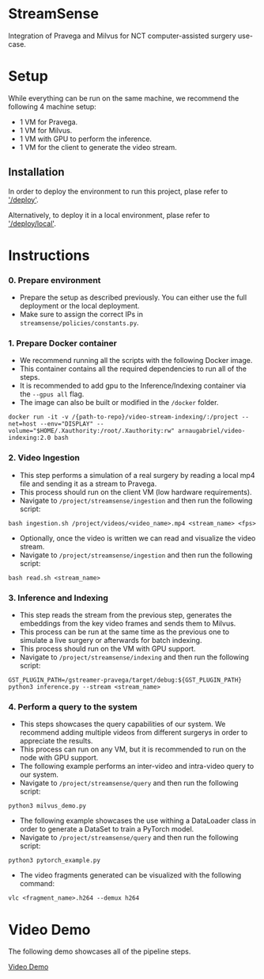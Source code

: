 # StreamSense
Integration of Pravega and Milvus for NCT computer-assisted surgery use-case.

# Setup

While everything can be run on the same machine, we recommend the following 4 machine setup:

* 1 VM for Pravega.
* 1 VM for Milvus.
* 1 VM with GPU to perform the inference.
* 1 VM for the client to generate the video stream. 

## Installation

In order to deploy the environment to run this project, plase refer to ['/deploy'](https://github.com/neardata-eu/video-stream-indexing/tree/main/deploy/README.md).

Alternatively, to deploy it in a local environment, plase refer to ['/deploy/local'](https://github.com/neardata-eu/video-stream-indexing/tree/main/deploy/local/README.md).

# Instructions

### 0. Prepare environment
 - Prepare the setup as described previously. You can either use the full deployment or the local deployment.
 - Make sure to assign the correct IPs in `streamsense/policies/constants.py`.

### 1. Prepare Docker container
 - We recommend running all the scripts with the following Docker image. 
 - This container contains all the required dependencies to run all of the steps. 
 - It is recommended to add gpu to the Inference/Indexing container via the ```--gpus all``` flag.
 - The image can also be built or modified in the `/docker` folder.

```
docker run -it -v /{path-to-repo}/video-stream-indexing/:/project --net=host --env="DISPLAY" --volume="$HOME/.Xauthority:/root/.Xauthority:rw" arnaugabriel/video-indexing:2.0 bash
```

### 2. Video Ingestion
 - This step performs a simulation of a real surgery by reading a local mp4 file and sending it as a stream to Pravega. 
 - This process should run on the client VM (low hardware requirements).
 - Navigate to `/project/streamsense/ingestion` and then run the following script:
```
bash ingestion.sh /project/videos/<video_name>.mp4 <stream_name> <fps>
```

 - Optionally, once the video is written we can read and visualize the video stream.
 - Navigate to `/project/streamsense/ingestion` and then run the following script:
```
bash read.sh <stream_name>
```

### 3. Inference and Indexing

 - This step reads the stream from the previous step, generates the embeddings from the key video frames and sends them to Milvus. 
 - This process can be run at the same time as the previous one to simulate a live surgery or afterwards for batch indexing. 
 - This process should run on the VM with GPU support.
 - Navigate to `/project/streamsense/indexing` and then run the following script:

```
GST_PLUGIN_PATH=/gstreamer-pravega/target/debug:${GST_PLUGIN_PATH} python3 inference.py --stream <stream_name>
```

### 4. Perform a query to the system

 - This steps showcases the query capabilities of our system. We recommend adding multiple videos from different surgerys in order to appreciate the results.
 - This process can run on any VM, but it is recommended to run on the node with GPU support.
 - The following example performs an inter-video and intra-video query to our system.
 - Navigate to `/project/streamsense/query` and then run the following script:
```
python3 milvus_demo.py
```

 - The following example showcases the use withing a DataLoader class in order to generate a DataSet to train a PyTorch model.
 - Navigate to `/project/streamsense/query` and then run the following script:
```
python3 pytorch_example.py
```

 - The video fragments generated can be visualized with the following command:
```
vlc <fragment_name>.h264 --demux h264
```

# Video Demo

The following demo showcases all of the pipeline steps.

[Video Demo](https://github.com/ArnauGabrielAtienza/video-stream-indexing/blob/main/media/demo.mp4)